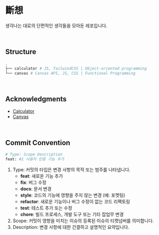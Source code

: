 # 斷想
생각나는 대로의 단편적인 생각들을 모아둔 레포입니다.

<br>

## Structure
```bash
.
├── calculator # JS, TailwindCSS | Object-oriented programming
└── canvas # Canvas API, JS, CSS | Functional Programming
```

<br>

## Acknowledgments
- [Calculator](https://github.com/salutBleu/thought-fragments/tree/master/calculator)
- [Canvas](https://github.com/salutBleu/thought-fragments/tree/master/canvas)

<br>

## Commit Convention
```bash
# Type: Scope Description 
feat: #1 사용자 인증 기능 추가
```
1. Type: 커밋의 타입은 변경 사항의 목적 또는 범주를 나타냅니다.
   - **feat**: 새로운 기능 추가
   - **fix**: 버그 수정
   - **docs**: 문서 변경
   - **style**: 코드의 기능에 영향을 주지 않는 변경 (예: 포맷팅)
   - **refactor**: 새로운 기능이나 버그 수정이 없는 코드 리팩토링
   - **test**: 테스트 추가 또는 수정
   - **chore**: 빌드 프로세스, 개발 도구 또는 기타 잡업무 변경
2. Scope: 커밋이 영향을 미치는 이슈의 등록된 이슈의 티켓넘버를 의미합니다.
3. Description: 변경 사항에 대한 간결하고 설명적인 요약입니다.